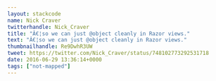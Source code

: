 ```yaml
---
layout: stackcode
name: Nick Craver
twitterhandle: Nick_Craver
title: "Â€¦so we can just @object cleanly in Razor views."
text: "Â€¦so we can just @object cleanly in Razor views."
thumbnailhandle: Re9DwhR3UW
tweet: https://twitter.com/Nick_Craver/status/748102773292531718
date: 2016-06-29 13:36:14+0000
tags: ["not-mapped"]
---
```


